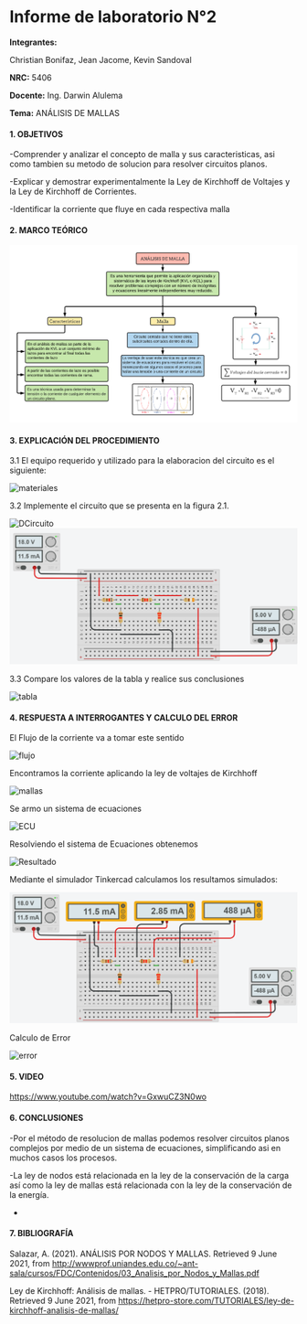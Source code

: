# Informe de laboratorio N°2
**Integrantes:**

Christian Bonifaz, Jean Jacome, Kevin Sandoval

**NRC:** 5406

**Docente:** Ing. Darwin Alulema

**Tema:** ANÁLISIS DE MALLAS

#### 1. OBJETIVOS 

-Comprender y analizar el concepto de malla y sus caracteristicas, asi como tambien su metodo de solucion para resolver circuitos planos.

-Explicar y demostrar experimentalmente la Ley de Kirchhoff de Voltajes y la Ley de Kirchhoff de Corrientes.

-Identificar la corriente que fluye en cada respectiva malla

#### 2. MARCO TEÓRICO 

<img src="imagenes/malla.png">

#### 3. EXPLICACIÓN DEL PROCEDIMIENTO
3.1 El equipo requerido y utilizado para la elaboracion del circuito es el siguiente:

![materiales](https://user-images.githubusercontent.com/84586968/121449049-993db900-c95e-11eb-907d-aba4af4aab30.png)

3.2 Implemente el circuito que se presenta en la figura 2.1.

![DCircuito](https://user-images.githubusercontent.com/84586968/121449055-9b077c80-c95e-11eb-9498-f4293c17eb78.png)
<img src="imagenes/SCircuito.png" width="600">


3.3 Compare los valores de la tabla y realice sus conclusiones

![tabla](https://user-images.githubusercontent.com/84586968/121449753-09990a00-c960-11eb-991c-5f74692ec33f.png)

#### 4. RESPUESTA A INTERROGANTES Y CALCULO DEL ERROR 
El Flujo de la corriente va a tomar este sentido

![flujo](https://user-images.githubusercontent.com/84586968/121452083-6a2a4600-c964-11eb-8ec1-4e8d9f7ed2bb.png)

Encontramos la corriente aplicando la ley de voltajes de Kirchhoff

![mallas](https://user-images.githubusercontent.com/84586968/121451776-c345aa00-c963-11eb-8644-46c5f0ebbd4a.png)

Se armo un sistema de ecuaciones

![ECU](https://user-images.githubusercontent.com/84586968/121452383-f3417d00-c964-11eb-8a6b-b83a09d35fb1.png)

Resolviendo el sistema de Ecuaciones obtenemos

![Resultado](https://user-images.githubusercontent.com/84586968/121452387-f472aa00-c964-11eb-9913-1dfe45848fcb.png)

Mediante el simulador Tinkercad calculamos los resultamos simulados:

<img src="imagenes/Muestra.png" width="600">

Calculo de Error

![error](https://user-images.githubusercontent.com/84586968/121453237-71eaea00-c966-11eb-8f89-e8eedbd87244.png)

#### 5. VIDEO

https://www.youtube.com/watch?v=GxwuCZ3N0wo

#### 6. CONCLUSIONES 

-Por el método de resolucion de mallas podemos resolver circuitos planos complejos por medio de un sistema de ecuaciones, simplificando asi en muchos casos los procesos.

-La ley de nodos está relacionada en la ley de la conservación de la carga así como la ley de mallas está relacionada con la ley de la conservación de la energía.

-


#### 7. BIBLIOGRAFÍA

Salazar, A. (2021). ANÁLISIS POR NODOS Y MALLAS. Retrieved 9 June 2021, from http://wwwprof.uniandes.edu.co/~ant-sala/cursos/FDC/Contenidos/03_Analisis_por_Nodos_y_Mallas.pdf

Ley de Kirchhoff: Análisis de mallas. - HETPRO/TUTORIALES. (2018). Retrieved 9 June 2021, from https://hetpro-store.com/TUTORIALES/ley-de-kirchhoff-analisis-de-mallas/
